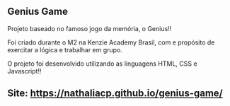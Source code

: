 ## Genius Game

Projeto baseado no famoso jogo da memória, o Genius!!

Foi criado durante o M2 na Kenzie Academy Brasil, com e propósito de 
exercitar a lógica e trabalhar em grupo.

O projeto foi desenvolvido utilizando as linguagens HTML, CSS e Javascript!!

## Site: https://nathaliacp.github.io/genius-game/
